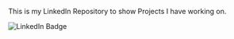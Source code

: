 This is my LinkedIn Repository to show Projects I have working on.

![LinkedIn Badge](https://img.shields.io/badge/-LinkedIn-0077B5?logo=linkedin)
